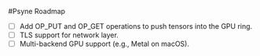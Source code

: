 #Psyne Roadmap

- [ ] Add OP_PUT and OP_GET operations to push tensors into the GPU ring.
- [ ] TLS support for network layer.
- [ ] Multi-backend GPU support (e.g., Metal on macOS).
